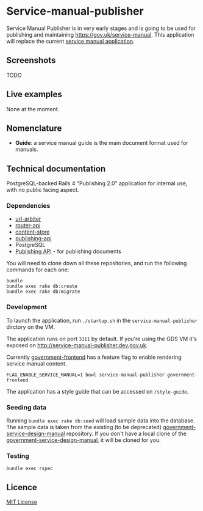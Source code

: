 # Service-manual-publisher

Service Manual Publisher is in very early stages and is going to be used for publishing and maintaining https://gov.uk/service-manual. This application will replace the current [service manual application](https://github.com/alphagov/government-service-design-manual).

## Screenshots

TODO

## Live examples

None at the moment.

## Nomenclature

- **Guide**: a service manual guide is the main document format used for manuals.

## Technical documentation

PostgreSQL-backed Rails 4 "Publishing 2.0" application for internal use, with no public facing aspect.

### Dependencies

- [url-arbiter](https://github.com/alphagov/url-arbiter)
- [router-api](https://github.com/alphagov/router-api)
- [content-store](https://github.com/alphagov/content-store)
- [publishing-api](https://github.com/alphagov/publishing-api)
- PostgreSQL
- [Publishing API](https://github.com/alphagov/publishing-api) - for publishing documents

You will need to clone down all these repositories, and run the following commands
for each one:

```
bundle
bundle exec rake db:create
bundle exec rake db:migrate
```

### Development

To launch the application, run `./startup.sh` in the `service-manual-publisher` dirctory on the VM.

The application runs on port `3111` by default. If you're using the GDS VM it's exposed on http://service-manual-publisher.dev.gov.uk.

Currently [government-frontend](alphagov/government-frontend) has a feature flag to enable rendering service manual content.

```
FLAG_ENABLE_SERVICE_MANUAL=1 bowl service-manual-publisher government-frontend
```

The application has a style guide that can be accessed on `/style-guide`.

### Seeding data

Running `bundle exec rake db:seed` will load sample data into the database.
The sample data is taken from the existing (to be deprecated)
[government-service-design-manual](https://github.com/alphagov/government-service-design-manual/) repository.
If you don't have a local clone of the
[government-service-design-manual](https://github.com/alphagov/government-service-design-manual/),
it will be cloned for you.

### Testing

`bundle exec rspec`

## Licence

[MIT License](LICENCE)
